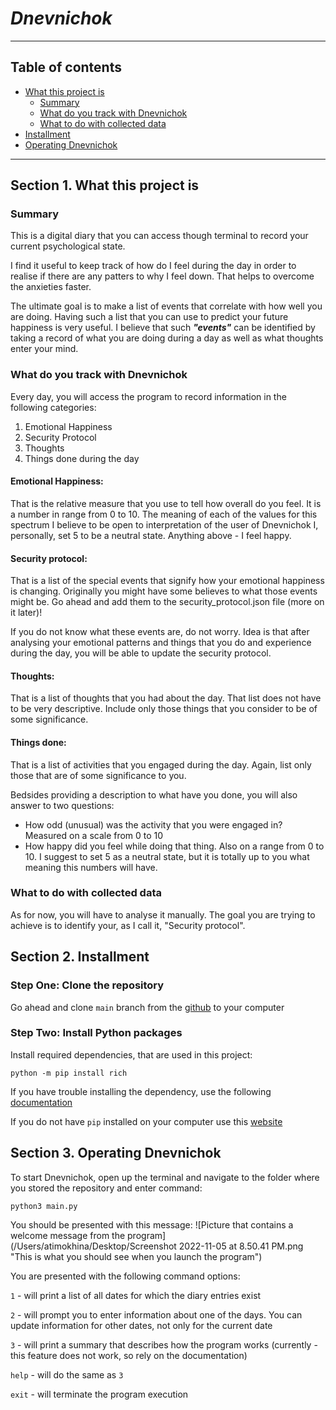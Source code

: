 # _**Dnevnichok**_

___

## Table of contents

* [What this project is](#Section-1.-What-this-project-is)
    * [Summary](#Summary)
    * [What do you track with Dnevnichok](#What-do-you-track-with-Dnevnichok)
    * [What to do with collected data](#What-to-do-with-collected-data)
* [Installment](#Section-2.-Installment)
* [Operating Dnevnichok](#Section-3.-Operating-Dnevnichok)

---

## Section 1. What this project is

### Summary

This is a digital diary that you can access though terminal to record your current psychological state.

I find it useful to keep track of how do I feel during the day in order to realise if there are any patters to why I
feel down. That helps to overcome the anxieties faster.

The ultimate goal is to make a list of events that correlate with how well you are doing. Having such a list that you
can use to predict your future happiness is very useful. I believe that such _**"events"**_ can be identified by taking
a record of what you are doing during a day as well as what thoughts enter your mind.

### What do you track with Dnevnichok

Every day, you will access the program to record information in the following categories:

1) Emotional Happiness
2) Security Protocol
3) Thoughts
4) Things done during the day

#### Emotional Happiness:

That is the relative measure that you use to tell how overall do you feel. It is a number in range from 0 to 10. The
meaning of each of the values for this spectrum I believe to be open to interpretation of the user of Dnevnichok I,
personally, set 5 to be a neutral state. Anything above - I feel happy.

#### Security protocol:

That is a list of the special events that signify how your emotional happiness is changing. Originally you might have
some believes to what those events might be. Go ahead and add them to the security_protocol.json file (more on it
later)!

If you do not know what these events are, do not worry. Idea is that after analysing your emotional patterns and things
that you do and experience during the day, you will be able to update the security protocol.

#### Thoughts:

That is a list of thoughts that you had about the day. That list does not have to be very descriptive. Include only
those things that you consider to be of some significance.

#### Things done:

That is a list of activities that you engaged during the day. Again, list only those that are of some significance to
you.

Bedsides providing a description to what have you done, you will also answer to two questions:

* How odd (unusual) was the activity that you were engaged in? Measured on a scale from 0 to 10
* How happy did you feel while doing that thing. Also on a range from 0 to 10. I suggest to set 5 as a neutral state,
  but it is totally up to you what meaning this numbers will have.

### What to do with collected data

As for now, you will have to analyse it manually. The goal you are trying to achieve is to identify your, as I call
it, "Security protocol".

## Section 2. Installment

### Step One: Clone the repository

Go ahead and clone `main` branch from the [github](https://github.com/adtimokhin/dnevnichok) to your computer

### Step Two: Install Python packages

Install required dependencies, that are used in this project:

```text
python -m pip install rich 
```

If you have trouble installing the dependency, use the
following [documentation](https://github.com/Textualize/rich/blob/master/README.es.md)

If you do not have `pip` installed on your computer use
this [website](https://www.geeksforgeeks.org/how-to-install-pip-in-macos/)

## Section 3. Operating Dnevnichok

To start Dnevnichok, open up the terminal and navigate to the folder where you stored the repository and enter command:

```text
python3 main.py
```

You should be presented with this message:
![Picture that contains a welcome message from the program](/Users/atimokhina/Desktop/Screenshot 2022-11-05 at 8.50.41 PM.png "This is what you should see when you launch the program")

You are presented with the following command options:

`1` - will print a list of all dates for which the diary entries exist

`2` - will prompt you to enter information about one of the days. You can update information for other dates, not only
for the current date

`3` - will print a summary that describes how the program works (currently - this feature does not work, so rely on the
documentation)

`help` - will do the same as `3`

`exit` - will terminate the program execution